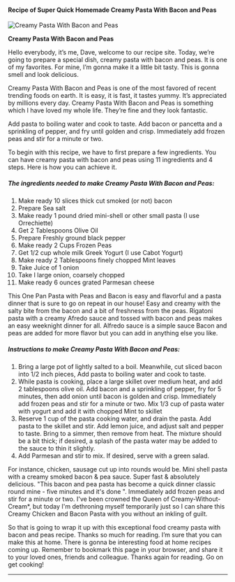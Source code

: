             

#### Recipe of Super Quick Homemade Creamy Pasta With Bacon and Peas

![Creamy Pasta With Bacon and Peas](https://img-global.cpcdn.com/recipes/db2c8e9d9eb7d8af/751x532cq70/creamy-pasta-with-bacon-and-peas-recipe-main-photo.jpg)

**Creamy Pasta With Bacon and Peas**

Hello everybody, it’s me, Dave, welcome to our recipe site. Today, we’re going to prepare a special dish, creamy pasta with bacon and peas. It is one of my favorites. For mine, I’m gonna make it a little bit tasty. This is gonna smell and look delicious.

Creamy Pasta With Bacon and Peas is one of the most favored of recent trending foods on earth. It is easy, it is fast, it tastes yummy. It’s appreciated by millions every day. Creamy Pasta With Bacon and Peas is something which I have loved my whole life. They’re fine and they look fantastic.

Add pasta to boiling water and cook to taste. Add bacon or pancetta and a sprinkling of pepper, and fry until golden and crisp. Immediately add frozen peas and stir for a minute or two.

To begin with this recipe, we have to first prepare a few ingredients. You can have creamy pasta with bacon and peas using 11 ingredients and 4 steps. Here is how you can achieve it.

##### The ingredients needed to make Creamy Pasta With Bacon and Peas:

1.  Make ready 10 slices thick cut smoked (or not) bacon
2.  Prepare Sea salt
3.  Make ready 1 pound dried mini-shell or other small pasta (I use Orrechiette)
4.  Get 2 Tablespoons Olive Oil
5.  Prepare Freshly ground black pepper
6.  Make ready 2 Cups Frozen Peas
7.  Get 1/2 cup whole milk Greek Yogurt (I use Cabot Yogurt)
8.  Make ready 2 Tablespoons finely chopped Mint leaves
9.  Take Juice of 1 onion
10.  Take I large onion, coarsely chopped
11.  Make ready 6 ounces grated Parmesan cheese

This One Pan Pasta with Peas and Bacon is easy and flavorful and a pasta dinner that is sure to go on repeat in our house! Easy and creamy with the salty bite from the bacon and a bit of freshness from the peas. Rigatoni pasta with a creamy Afredo sauce and tossed with bacon and peas makes an easy weeknight dinner for all. Alfredo sauce is a simple sauce Bacon and peas are added for more flavor but you can add in anything else you like.

##### Instructions to make Creamy Pasta With Bacon and Peas:

1.  Bring a large pot of lightly salted to a boil. Meanwhile, cut sliced bacon into 1/2 inch pieces, Add pasta to boiling water and cook to taste.
2.  While pasta is cooking, place a large skillet over medium heat, and add 2 tablespoons olive oil. Add bacon and a sprinkling of pepper, fry for 5 minutes, then add onion until bacon is golden and crisp. Immediately add frozen peas and stir for a minute or two. Mix 1/3 cup of pasta water with yogurt and add it with chopped Mint to skillet
3.  Reserve 1 cup of the pasta cooking water, and drain the pasta. Add pasta to the skillet and stir. Add lemon juice, and adjust salt and pepper to taste. Bring to a simmer, then remove from heat. The mixture should be a bit thick; if desired, a splash of the pasta water may be added to the sauce to thin it slightly.
4.  Add Parmesan and stir to mix. If desired, serve with a green salad.

For instance, chicken, sausage cut up into rounds would be. Mini shell pasta with a creamy smoked bacon & pea sauce. Super fast & absolutely delicious. "This bacon and pea pasta has become a quick dinner classic round mine - five minutes and it's done ". Immediately add frozen peas and stir for a minute or two. I've been crowned the Queen of Creamy-Without-Cream\*, but today I'm dethroning myself temporarily just so I can share this Creamy Chicken and Bacon Pasta with you without an inkling of guilt.

So that is going to wrap it up with this exceptional food creamy pasta with bacon and peas recipe. Thanks so much for reading. I’m sure that you can make this at home. There is gonna be interesting food at home recipes coming up. Remember to bookmark this page in your browser, and share it to your loved ones, friends and colleague. Thanks again for reading. Go on get cooking!

* * *
